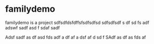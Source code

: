 familydemo
==========

familydemo is a project
sdfsdfdsfdffsfsdfsdfsd
sdfsdfsdf
s
df
sd
fs
adf
adswf
sadf
asd
f
sdaf
sadf

Adsf
sadf
as
df
asd
fds
adf
a
df
af
a
dsf
af
d
sd
f
SAdf
as
df
as
fds
af

